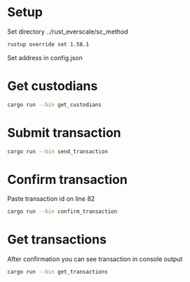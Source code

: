 # Setup  
Set directory ../rust_everscale/sc_method  
```bash
rustup override set 1.58.1
```
Set address in config.json  

# Get custodians  
```bash
cargo run --bin get_custodians
```

# Submit transaction  
```bash
cargo run --bin send_transaction
```

# Confirm transaction  
Paste transaction id on line 82  
```bash
cargo run --bin confirm_transaction
```

# Get transactions  
After confirmation you can see transaction in console output  
```bash
cargo run --bin get_transactions
```
